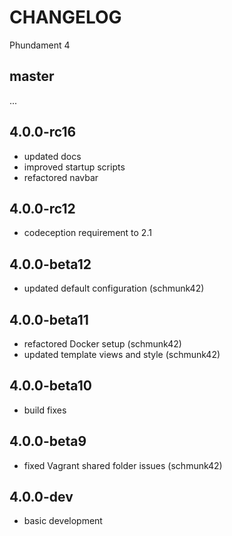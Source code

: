 CHANGELOG
=========

Phundament 4

master
------

...

4.0.0-rc16
----------

- updated docs
- improved startup scripts
- refactored navbar

4.0.0-rc12
----------

- codeception requirement to 2.1

4.0.0-beta12
------------

- updated default configuration (schmunk42)

4.0.0-beta11
------------

- refactored Docker setup (schmunk42)
- updated template views and style (schmunk42)

4.0.0-beta10
------------

- build fixes

4.0.0-beta9
-----------

- fixed Vagrant shared folder issues (schmunk42)

4.0.0-dev
---------

- basic development